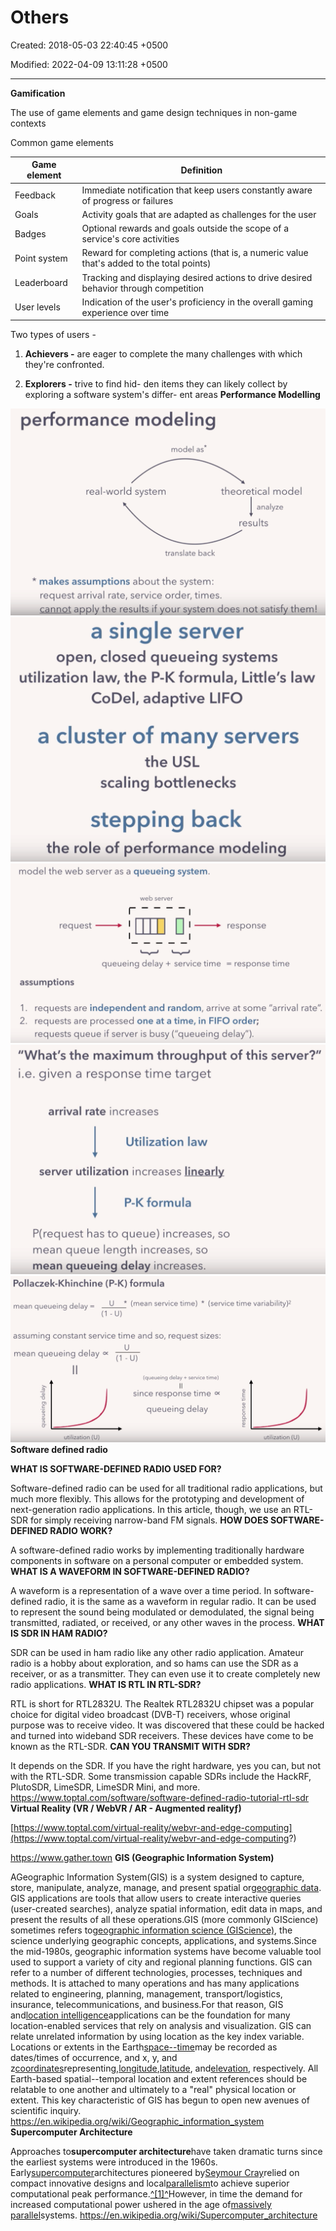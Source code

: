 # Others

Created: 2018-05-03 22:40:45 +0500

Modified: 2022-04-09 13:11:28 +0500

---

**Gamification**

The use of game elements and game design techniques in non-game contexts

Common game elements

| **Game element** | **Definition**                                                                            |
|---------------|---------------------------------------------------------|
| Feedback         | Immediate notification that keep users constantly aware of progress or failures           |
| Goals            | Activity goals that are adapted as challenges for the user                                |
| Badges           | Optional rewards and goals outside the scope of a service's core activities               |
| Point system     | Reward for completing actions (that is, a numeric value that's added to the total points) |
| Leaderboard      | Tracking and displaying desired actions to drive desired behavior through competition     |
| User levels      | Indication of the user's proficiency in the overall gaming experience over time           |
Two types of users -

1.  **Achievers -** are eager to complete the many challenges with which they're confronted.

2.  **Explorers -** trive to find hid- den items they can likely collect by exploring a software system's differ- ent areas
**Performance Modelling**

![performance modeling model as real-world system theoretical model analyze results translate back * makes assumptions about the system: request arrival rate, service order, times. cannot apply the results if your system does not satisfy them! ](media/Others-image1.png)
![a single server open, closed queueing systems utilization law, the P-K formula, Little's law CoDeI, adaptive LIFO a cluster of many servers the USL scaling bottlenecks stepping back the role of performance modeling ](media/Others-image2.png)
![model the web server as a queueing system. web server queueing delay + service time = response time assumptions 1. requests are independent and random, arrive at some "arrival rate". 2. requests are processed one at a time, in FIFO order; requests queue if server is busy ("queueing delay"). ](media/Others-image3.png)
!["What's the maximum throughput of this server?" i.e. given a response time target arrival rate increases Utilization law server utilization increases linearly P-K formula P(request has to queue) increases, so mean queue length increases, so mean queueing delay increases. ](media/Others-image4.png)
![Pollaczek-l<hinchine (P-K) formula U * (mean service time) * (service time variability)2 mean queueing delay = assuming constant service time and so, request sizes: mean queueing delay (queueing delay + service time) since response time queueing delay Q) utilization (U) Q) utilization (U) ](media/Others-image5.png)
**Software defined radio**

**WHAT IS SOFTWARE-DEFINED RADIO USED FOR?**

Software-defined radio can be used for all traditional radio applications, but much more flexibly. This allows for the prototyping and development of next-generation radio applications. In this article, though, we use an RTL-SDR for simply receiving narrow-band FM signals.
**HOW DOES SOFTWARE-DEFINED RADIO WORK?**

A software-defined radio works by implementing traditionally hardware components in software on a personal computer or embedded system.
**WHAT IS A WAVEFORM IN SOFTWARE-DEFINED RADIO?**

A waveform is a representation of a wave over a time period. In software-defined radio, it is the same as a waveform in regular radio. It can be used to represent the sound being modulated or demodulated, the signal being transmitted, radiated, or received, or any other waves in the process.
**WHAT IS SDR IN HAM RADIO?**

SDR can be used in ham radio like any other radio application. Amateur radio is a hobby about exploration, and so hams can use the SDR as a receiver, or as a transmitter. They can even use it to create completely new radio applications.
**WHAT IS RTL IN RTL-SDR?**

RTL is short for RTL2832U. The Realtek RTL2832U chipset was a popular choice for digital video broadcast (DVB-T) receivers, whose original purpose was to receive video. It was discovered that these could be hacked and turned into wideband SDR receivers. These devices have come to be known as the RTL-SDR.
**CAN YOU TRANSMIT WITH SDR?**

It depends on the SDR. If you have the right hardware, yes you can, but not with the RTL-SDR. Some transmission capable SDRs include the HackRF, PlutoSDR, LimeSDR, LimeSDR Mini, and more.
<https://www.toptal.com/software/software-defined-radio-tutorial-rtl-sdr>
**Virtual Reality (VR / WebVR / AR - Augmented realityƒ)**

[https://www.toptal.com/virtual-reality/webvr-and-edge-computing](https://www.toptal.com/virtual-reality/webvr-and-edge-computing?)

<https://www.gather.town>
**GIS (Geographic Information System)**

AGeographic Information System(GIS) is a system designed to capture, store, manipulate, analyze, manage, and present spatial or[geographic data](https://en.wikipedia.org/wiki/Geographic_data_and_information). GIS applications are tools that allow users to create interactive queries (user-created searches), analyze spatial information, edit data in maps, and present the results of all these operations.GIS (more commonly GIScience) sometimes refers to[geographic information science (GIScience)](https://en.wikipedia.org/wiki/Geographic_information_science), the science underlying geographic concepts, applications, and systems.Since the mid-1980s, geographic information systems have become valuable tool used to support a variety of city and regional planning functions.
GIS can refer to a number of different technologies, processes, techniques and methods. It is attached to many operations and has many applications related to engineering, planning, management, transport/logistics, insurance, telecommunications, and business.For that reason, GIS and[location intelligence](https://en.wikipedia.org/wiki/Location_intelligence)applications can be the foundation for many location-enabled services that rely on analysis and visualization.
GIS can relate unrelated information by using location as the key index variable. Locations or extents in the Earth[space--time](https://en.wikipedia.org/wiki/Space%E2%80%93time)may be recorded as dates/times of occurrence, and x, y, and z[coordinates](https://en.wikipedia.org/wiki/Coordinate)representing,[longitude](https://en.wikipedia.org/wiki/Longitude),[latitude](https://en.wikipedia.org/wiki/Latitude), and[elevation](https://en.wikipedia.org/wiki/Elevation_(geography)), respectively. All Earth-based spatial--temporal location and extent references should be relatable to one another and ultimately to a "real" physical location or extent. This key characteristic of GIS has begun to open new avenues of scientific inquiry.
<https://en.wikipedia.org/wiki/Geographic_information_system>
**Supercomputer Architecture**

Approaches to**supercomputer architecture**have taken dramatic turns since the earliest systems were introduced in the 1960s. Early[supercomputer](https://en.wikipedia.org/wiki/Supercomputer)architectures pioneered by[Seymour Cray](https://en.wikipedia.org/wiki/Seymour_Cray)relied on compact innovative designs and local[parallelism](https://en.wikipedia.org/wiki/Parallel_computing)to achieve superior computational peak performance.[^[1]^](https://en.wikipedia.org/wiki/Supercomputer_architecture#cite_note-chen-1)However, in time the demand for increased computational power ushered in the age of[massively parallel](https://en.wikipedia.org/wiki/Massively_parallel)systems.
<https://en.wikipedia.org/wiki/Supercomputer_architecture>

